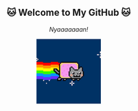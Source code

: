 <h2 align="center">🐱 Welcome to My GitHub 🐱</h2>
<p align="center"><em>Nyaaaaaaan!</em></p>

<p align="center">
  <img src="./cat-space.gif" width="150" alt="Nyan Cat"/>
</p>
